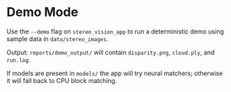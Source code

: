 # Demo Mode

Use the `--demo` flag on `stereo_vision_app` to run a deterministic demo using sample data in `data/stereo_images`.

Output: `reports/demo_output/` will contain `disparity.png`, `cloud.ply`, and `run.log`.

If models are present in `models/` the app will try neural matchers; otherwise it will fall back to CPU block matching.
